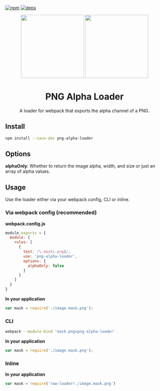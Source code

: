 [![npm][npm]][npm-url]
[![deps][deps]][deps-url]

<div align="center">
  <img width="200" height="200"
    src="https://cdn3.iconfinder.com/data/icons/lexter-flat-colorfull-file-formats/56/png-256.png">
  <a href="https://github.com/webpack/webpack">
    <img width="200" height="200"
      src="https://webpack.js.org/assets/icon-square-big.svg">
  </a>
  <h1>PNG Alpha Loader</h1>
  <p>A loader for webpack that exports the alpha channel of a PNG.</p>
</div>

## Install

```bash
npm install --save-dev png-alpha-loader
```

## Options

**alphaOnly**: Whether to return the image alpha, width, and size or just an array of alpha values.

## Usage

Use the loader either via your webpack config, CLI or inline.

### Via webpack config (recommended)

**webpack.config.js**
```javascript
module.exports = {
  module: {
    rules: [
      {
        test: /\.mask\.png$/,
        use: 'png-alpha-loader',
        options: {
          alphaOnly: false
        }
      }
    ]
  }
}
```

**In your application**
```js
var mask = require('./image.mask.png');
```

### CLI

```bash
webpack --module-bind 'mask.png=png-alpha-loader'
```

**In your application**
```js
var mask = require('./image.mask.png');
```

### Inline

**In your application**
```js
var mask = require('raw-loader!./image.mask.png')
```

[npm]: https://img.shields.io/npm/v/png-alpha-loader.svg
[npm-url]: https://npmjs.com/package/png-alpha-loader

[deps]: https://david-dm.org/dantheman827/png-alpha-loader.svg
[deps-url]: https://david-dm.org/dantheman827/png-alpha-loader
